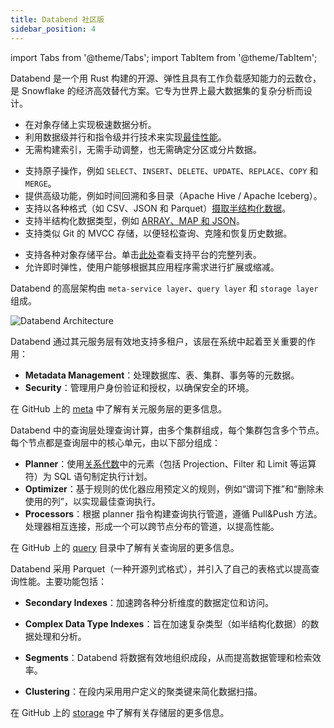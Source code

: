 ```yaml
---
title: Databend 社区版
sidebar_position: 4
---
```


import Tabs from '@theme/Tabs';
import TabItem from '@theme/TabItem';

Databend 是一个用 Rust 构建的开源、弹性且具有工作负载感知能力的云数仓，是 Snowflake 的经济高效替代方案。它专为世界上最大数据集的复杂分析而设计。

<Tabs groupId="whydatabend">
<TabItem value="Performance" label="性能">

- 在对象存储上实现极速数据分析。
- 利用数据级并行和指令级并行技术来实现[最佳性能](https://benchmark.clickhouse.com/)。
- 无需构建索引，无需手动调整，也无需确定分区或分片数据。

</TabItem>

<TabItem value="Data Manipulation" label="数据操作">

- 支持原子操作，例如 `SELECT`、`INSERT`、`DELETE`、`UPDATE`、`REPLACE`、`COPY` 和 `MERGE`。
- 提供高级功能，例如时间回溯和多目录（Apache Hive / Apache Iceberg）。
- 支持以各种格式（如 CSV、JSON 和 Parquet）[摄取半结构化数据](/guides/load-data/load)。
- 支持半结构化数据类型，例如 [ARRAY、MAP 和 JSON](/sql/sql-reference/data-types/)。
- 支持类似 Git 的 MVCC 存储，以便轻松查询、克隆和恢复历史数据。

</TabItem>

<TabItem value="Object Storage" label="对象存储">

- 支持各种对象存储平台。单击[此处](../10-deploy/01-deploy/00-understanding-deployment-modes.md#supported-object-storage)查看支持平台的完整列表。
- 允许即时弹性，使用户能够根据其应用程序需求进行扩展或缩减。

</TabItem>
</Tabs>

Databend 的高层架构由 `meta-service layer`、`query layer` 和 `storage layer` 组成。

![Databend Architecture](https://github.com/databendlabs/databend/assets/172204/68b1adc6-0ec1-41d4-9e1d-37b80ce0e5ef)

<Tabs groupId="databendlay">
<TabItem value="Meta-Service Layer" label="Meta-Service Layer">

Databend 通过其元服务层有效地支持多租户，该层在系统中起着至关重要的作用：

- **Metadata Management**：处理数据库、表、集群、事务等的元数据。
- **Security**：管理用户身份验证和授权，以确保安全的环境。

在 GitHub 上的 [meta](https://github.com/databendlabs/databend/tree/main/src/meta) 中了解有关元服务层的更多信息。

</TabItem>
<TabItem value="Query Layer" label="Query Layer">

Databend 中的查询层处理查询计算，由多个集群组成，每个集群包含多个节点。
每个节点都是查询层中的核心单元，由以下部分组成：

- **Planner**：使用[关系代数](https://en.wikipedia.org/wiki/Relational_algebra)中的元素（包括 Projection、Filter 和 Limit 等运算符）为 SQL 语句制定执行计划。
- **Optimizer**：基于规则的优化器应用预定义的规则，例如“谓词下推”和“删除未使用的列”，以实现最佳查询执行。
- **Processors**：根据 planner 指令构建查询执行管道，遵循 Pull&Push 方法。处理器相互连接，形成一个可以跨节点分布的管道，以提高性能。

在 GitHub 上的 [query](https://github.com/databendlabs/databend/tree/main/src/query) 目录中了解有关查询层的更多信息。

</TabItem>
<TabItem value="Storage Layer" label="Storage Layer">

Databend 采用 Parquet（一种开源列式格式），并引入了自己的表格式以提高查询性能。主要功能包括：

- **Secondary Indexes**：加速跨各种分析维度的数据定位和访问。

- **Complex Data Type Indexes**：旨在加速复杂类型（如半结构化数据）的数据处理和分析。

- **Segments**：Databend 将数据有效地组织成段，从而提高数据管理和检索效率。

- **Clustering**：在段内采用用户定义的聚类键来简化数据扫描。

在 GitHub 上的 [storage](https://github.com/databendlabs/databend/tree/main/src/query/storages) 中了解有关存储层的更多信息。

</TabItem>
</Tabs>
